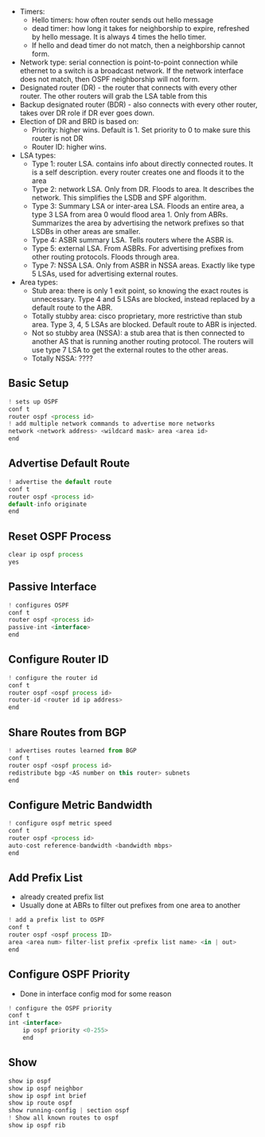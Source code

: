 - Timers:
	- Hello timers: how often router sends out hello message
	- dead timer: how long it takes for neighborship to expire, refreshed by hello message. It is always 4 times the hello timer. 
	- If hello and dead timer do not match, then a neighborship cannot form.
- Network type: serial connection is point-to-point connection while ethernet to a switch is a broadcast network. If the network interface does not match, then OSPF neighborship will not form.
- Designated router (DR) - the router that connects with every other router. The other routers will grab the LSA table from this
- Backup designated router (BDR) - also connects with every other router, takes over DR role if DR ever goes down.
- Election of DR and BRD is based on:
	- Priority: higher wins. Default is 1. Set priority to 0 to make sure this router is not DR
	- Router ID: higher wins.
- LSA types:
	- Type 1: router LSA. contains info about directly connected routes. It is a self description. every router creates one and floods it to the area
	- Type 2: network LSA. Only from DR. Floods to area. It describes the network. This simplifies the LSDB and SPF algorithm.
	- Type 3: Summary LSA or inter-area LSA. Floods an entire area, a type 3 LSA from area 0 would flood area 1. Only from ABRs. Summarizes the area by advertising the network prefixes so that LSDBs in other areas are smaller.
	- Type 4: ASBR summary LSA. Tells routers where the ASBR is.
	- Type 5: external LSA. From ASBRs. For advertising prefixes from other routing protocols. Floods through area. 
	- Type 7: NSSA LSA. Only from ASBR in NSSA areas. Exactly like type 5 LSAs, used for advertising external routes. 
- Area types:
	- Stub area: there is only 1 exit point, so knowing the exact routes is unnecessary. Type 4 and 5 LSAs are blocked, instead replaced by a default route to the ABR. 
	- Totally stubby area: cisco proprietary, more restrictive than stub area. Type 3, 4, 5 LSAs are blocked. Default route to ABR is injected.
	- Not so stubby area (NSSA): a stub area that is then connected to another AS that is running another routing protocol. The routers will use type 7 LSA to get the external routes to the other areas.
	- Totally NSSA: ????



## Basic Setup
```js
! sets up OSPF
conf t
router ospf <process id>
! add multiple network commands to advertise more networks
network <network address> <wildcard mask> area <area id>
end
```
## Advertise Default Route
```js
! advertise the default route
conf t
router ospf <process id>
default-info originate
end
```
## Reset OSPF Process
```js
clear ip ospf process
yes
```

## Passive Interface
```js
! configures OSPF
conf t
router ospf <process id>
passive-int <interface>
end
```

## Configure Router ID
```js
! configure the router id
conf t
router ospf <ospf process id>
router-id <router id ip address>
end
```

## Share Routes from BGP
```js
! advertises routes learned from BGP
conf t
router ospf <ospf process id>
redistribute bgp <AS number on this router> subnets
end
```


## Configure Metric Bandwidth
```js
! configure ospf metric speed
conf t
router ospf <process id>
auto-cost reference-bandwidth <bandwidth mbps>
end
```


## Add Prefix List
- already created prefix list
- Usually done at ABRs to filter out prefixes from one area to another
```js
! add a prefix list to OSPF
conf t
router ospf <ospf process ID>
area <area num> filter-list prefix <prefix list name> <in | out> 
end
```

## Configure OSPF Priority
- Done in interface config mod for some reason
```js
! configure the OSPF priority
conf t
int <interface>
	ip ospf priority <0-255>
	end
```

## Show
```js
show ip ospf
show ip ospf neighbor
show ip ospf int brief
show ip route ospf
show running-config | section ospf
! Show all known routes to ospf
show ip ospf rib
```








